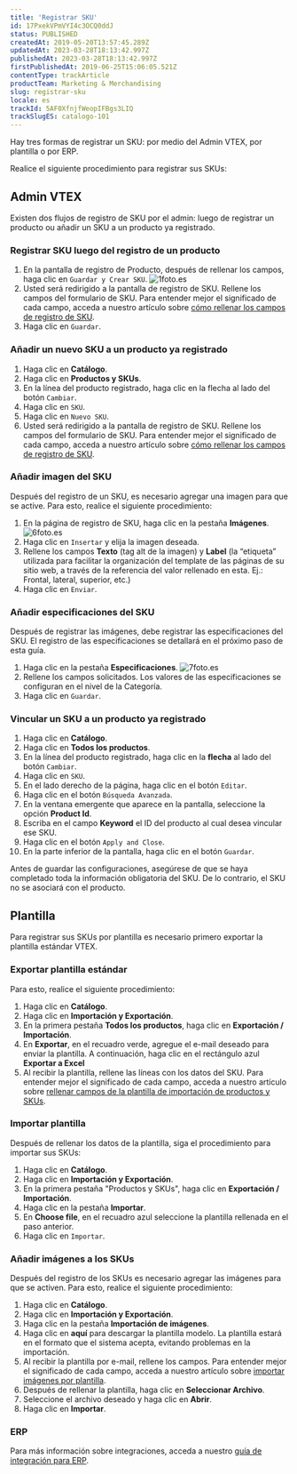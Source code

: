 ```yaml
---
title: 'Registrar SKU'
id: 17PxekVPmVYI4c3OCQ0ddJ
status: PUBLISHED
createdAt: 2019-05-20T13:57:45.289Z
updatedAt: 2023-03-28T18:13:42.997Z
publishedAt: 2023-03-28T18:13:42.997Z
firstPublishedAt: 2019-06-25T15:06:05.521Z
contentType: trackArticle
productTeam: Marketing & Merchandising
slug: registrar-sku
locale: es
trackId: 5AF0XfnjfWeopIFBgs3LIQ
trackSlugES: catalogo-101
---
```


Hay tres formas de registrar un SKU: por medio del Admin VTEX, por plantilla o por ERP.

Realice el siguiente procedimiento para registrar sus SKUs:

## Admin VTEX

Existen dos flujos de registro de SKU por el admin: luego de registrar un producto ou añadir un SKU a un producto ya registrado.

### Registrar SKU luego del registro de un producto

1. En la pantalla de registro de Producto, después de rellenar los campos, haga clic en `Guardar y Crear SKU`.
  ![1foto.es](https://images.ctfassets.net/alneenqid6w5/5lYrKBh17OA6yUU5HHdZO7/cd48c8350405235a7526b16c0248083f/1foto.es.png)
2. Usted será redirigido a la pantalla de registro de SKU. Rellene los campos del formulario de SKU. Para entender mejor el significado de cada campo, acceda a nuestro artículo sobre [cómo rellenar los campos de registro de SKU](https://help.vtex.com/es/tutorial/campos-de-registro-de-sku--21DDItuEQc6mseiW8EakcY).
3. Haga clic en `Guardar`.

### Añadir un nuevo SKU a un producto ya registrado

1. Haga clic en **Catálogo**.
2. Haga clic en **Productos y SKUs**.
3. En la línea del producto registrado, haga clic en la flecha al lado del botón `Cambiar`.
4. Haga clic en `SKU`.
5. Haga clic en `Nuevo SKU`.
6. Usted será redirigido a la pantalla de registro de SKU. Rellene los campos del formulario de SKU. Para entender mejor el significado de cada campo, acceda a nuestro artículo sobre [cómo rellenar los campos de registro de SKU](https://help.vtex.com/es/tutorial/campos-de-registro-de-sku--21DDItuEQc6mseiW8EakcY).

### Añadir imagen del SKU

Después del registro de un SKU, es necesario agregar una imagen para que se active. Para esto, realice el siguiente procedimiento:

1. En la página de registro de SKU, haga clic en la pestaña **Imágenes**.
  ![6foto.es](https://images.ctfassets.net/alneenqid6w5/5AgORlEQzTGpvxSKSuGUl7/f363abad82ee975e0a0dab1448f47348/6foto.es.png)
2. Haga clic en `Insertar` y elija la imagen deseada.
3. Rellene los campos **Texto** (tag alt de la imagen) y **Label** (la “etiqueta” utilizada para facilitar la organización del template de las páginas de su sitio web, a través de la referencia del valor rellenado en esta. Ej.: Frontal, lateral, superior, etc.)
4. Haga clic en `Enviar`.

### Añadir especificaciones del SKU

Después de registrar las imágenes, debe registrar las especificaciones del SKU. El registro de las especificaciones se detallará en el próximo paso de esta guía. 

1. Haga clic en la pestaña **Especificaciones**.
  ![7foto.es](https://images.ctfassets.net/alneenqid6w5/3OdYoTaGUSznx0PsVyrKaX/b89adf4357e466db3d9a9efcb3109b4d/7foto.es.png)
2. Rellene los campos solicitados. Los valores de las especificaciones se configuran en el nivel de la Categoría.
3. Haga clic en `Guardar`.

### Vincular un SKU a un producto ya registrado

1. Haga clic en __Catálogo__.
2. Haga clic en __Todos los productos__.
3. En la línea del producto registrado, haga clic en la __flecha__ al lado del botón `Cambiar`.
4. Haga clic en `SKU`.
5. En el lado derecho de la página, haga clic en el botón `Editar`.
6. Haga clic en el botón `Búsqueda Avanzada`.
7. En la ventana emergente que aparece en la pantalla, seleccione la opción __Product Id__.
8. Escriba en el campo __Keyword__ el ID del producto al cual desea vincular ese SKU.
9. Haga clic en el botón `Apply and Close`.
10. En la parte inferior de la pantalla, haga clic en el botón `Guardar`. 

<div class=“alert alert-danger”>
Antes de guardar las configuraciones, asegúrese de que se haya completado toda la información obligatoria del SKU. De lo contrario, el SKU no se asociará con el producto.
</div>

## Plantilla

Para registrar sus SKUs por plantilla es necesario primero exportar la plantilla estándar VTEX.

### Exportar plantilla estándar

Para esto, realice el siguiente procedimiento:

1. Haga clic en **Catálogo**.
2. Haga clic en **Importación y Exportación**.
3. En la primera pestaña __Todos los productos__, haga clic en **Exportación / Importación**.
4. En __Exportar__, en el recuadro verde, agregue el e-mail deseado para enviar la plantilla. A continuación, haga clic en el rectángulo azul **Exportar a Excel**
5. Al recibir la plantilla, rellene las líneas con los datos del SKU. Para entender mejor el significado de cada campo, acceda a nuestro artículo sobre [rellenar campos de la plantilla de importación de productos y SKUs](https://help.vtex.com/es/tutorial/rellenar-campos-de-la-plantilla-de-importación--4nYhx63Q5yokQWaMguaIgI).

### Importar plantilla

Después de rellenar los datos de la plantilla, siga el procedimiento para importar sus SKUs:

1. Haga clic en **Catálogo**.
2. Haga clic en **Importación y Exportación**.
3. En la primera pestaña "Productos y SKUs", haga clic en **Exportación / Importación**.
4. Haga clic en la pestaña **Importar**.
5. En **Choose file**, en el recuadro azul seleccione la plantilla rellenada en el paso anterior.
6. Haga clic en `Importar`.

### Añadir imágenes a los SKUs

Después del registro de los SKUs es necesario agregar las imágenes para que se activen. Para esto, realice el siguiente procedimiento:

1. Haga clic en **Catálogo**.
2. Haga clic en **Importación y Exportación**.
3. Haga clic en la pestaña **Importación de imágenes**.
4. Haga clic en **aquí** para descargar la plantilla modelo. La plantilla estará en el formato que el sistema acepta, evitando problemas en la importación.
5. Al recibir la plantilla por e-mail, rellene los campos. Para entender mejor el significado de cada campo, acceda a nuestro artículo sobre [importar imágenes por plantilla](https://help.vtex.com/es/tutorial/importando-imagenes-por-plantilla--tutorials_262).
6. Después de rellenar la plantilla, haga clic en **Seleccionar Archivo**.
7. Seleccione el archivo deseado y haga clic en __Abrir__.
8. Haga clic en **Importar**.

### ERP

Para más información sobre integraciones, acceda a nuestro [guía de integración para ERP]( https://developers.vtex.com/docs/erp-integration-guide).
